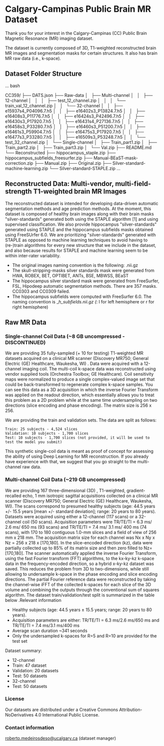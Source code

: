 # Calgary-Campinas Public Brain MR Dataset

Thank you for your interest in the Calgary-Campinas (CC) Public Brain Magnetic Resonance (MR) imaging dataset. 

The dataset is currently composed of  3D, T1-weighted reconstructed brain MR images and segmentation masks for certain structures. It also has brain MR raw data (i.e., k-space).


## Dataset Folder Structure

... bash

CC359/
├── DATS.json
├── Raw-data
│   ├── Multi-channel
│   │   ├── 12-channel
│   │   │   ├── test_12_channel.zip
│   │   │   └── train_val_12_channel.zip
│   │   └── 32-channel
│   │       ├── e15937s4_P04096.7.h5
│   │       ├── e16402s3_P13824.7.h5
│   │       ├── e16408s3_P11776.7.h5
│   │       ├── e16424s3_P42496.7.h5
│   │       ├── e16430s3_P17920.7.h5
│   │       ├── e16431s4_P27136.7.h5
│   │       ├── e16458s3_P33280.7.h5
│   │       ├── e16460s3_P51200.7.h5
│   │       ├── e16461s3_P59904.7.h5
│   │       ├── e16475s3_P17920.7.h5
│   │       ├── e16477s3_P33280.7.h5
│   │       ├── e16509s3_P53248.7.h5
│   │       └── test_32_channel.zip
│   └── Single-channel
│       ├── Train_part1.zip
│       ├── Train_part2.zip
│       ├── Train_part3.zip
│       └── Val.zip
├── README.md
└── Reconstructed
    ├── hippocampus_staple.zip
    ├── hippocampus_subfields_freesurfer.zip
    ├── Manual-BEaST-mask-correction.zip
    ├── Manual.zip
    ├── Original.zip
    ├── Silver-standard-machine-learning.zip
    └── Silver-standard-STAPLE.zip
...


## Reconstructed Data: Multi-vendor, multi-field-strength T1-weighted brain MR Images

The reconstructed dataset is intended for developing data-driven automatic segmentation methods and age prediction methods. At the moment, this dataset is composed of healthy brain images along with their brain masks "silver-standards" generated both using the STAPLE algorithm [1] and using supervised classification. We also provide hippocampus "silver-standards" generated using STAPLE and the hippocampus subfields masks obtained using FreeSUrfer 6.0. We are prioritizing "silver-standards" generated with STAPLE as opposed to machine learning techniques to avoid having to (re-)train algorithms for every new structure that we include in the dataset, and also because results for STAPLE and machine learning seem to be within inter-rater variability.


- The original images naming convention is the following: <id>_<vendor>_<field>_<age>_<gender>.nii.gz 
- The skull-stripping-masks silver standards mask were generated from HWA, ROBEX, BET, OPTIBET, ANTs, BSE, MBWSS, BEaST
- The hippocampus silver standard mask were generated from FreeSurfer, FSL, Hipodeep automatic segmentation methods. There are 357 masks. CC0303 and CC0309 failed.
- The hippocampus subfields were computed with FreeSurfer 6.0. The naming convention is <id>_<vendor>_<field>_<age>_<gender>_*h_subfields.nii.gz (*: l for left hemisphere or r for right hemisphere)


## Raw MR Data

### Single-channel Coil Data (~8 GB uncompressed - DISCONTINUED)

We are providing 35 fully-sampled (+ 10 for testing) T1-weighted MR datasets acquired on a clinical MR scanner (Discovery MR750; General Electric (GE) Healthcare, Waukesha, WI) . Data were acquired with a 12-channel imaging coil. The multi-coil k-space data was reconstructed using vendor supplied tools (Orchestra Toolbox; GE Healthcare). Coil sensitivity maps were normalized to produce a single complex-valued image set that could be back-transformed to regenerate complex k-space samples. You can see this data as a 3D acquisition in which the inverse Fourier Transform was applied on the readout direction, which essentially allows you to treat this problem as a 2D problem while at the same time undersampling on two directions (slice encoding and phase encoding). The matrix size is 256 x 256.

We are providing the train and validation sets. The data are split as follows:

    Train: 25 subjects - 4,524 slices
    Validation: 10 subjects - 1,700 slices
    Test: 10 subjects - 1,700 slices (not provided, it will be used to test the model you submit)

This synthetic single-coil data is meant as proof of concept for assessing the ability of using Deep Learning for MR reconstruction. If you already have experience with that, we suggest that you go straight to the multi-channel raw data.


### Multi-channel Coil Data (~219 GB uncompressed)

We are providing 167 three-dimensional (3D) , T1-weighted, gradient-recalled echo, 1 mm isotropic sagittal acquisitions collected on a clinical MR scanner (Discovery MR750; General Electric (GE) Healthcare, Waukesha, WI). The scans correspond to presumed healthy subjects (age: 44.5 years +/- 15.5 years [mean +/- standard deviation]; range: 20 years to 80 years). Datasets were acquired using either a 12-channel (117 scans) or a 32-channel coil (50 scans). Acquisition parameters were TR/TE/TI = 6.3 ms/ 2.6 ms/ 650 ms (93 scans) and TR/TE/TI = 7.4 ms/ 3.1 ms/ 400 ms (74 scans), with 170 to 180 contiguous 1.0-mm slices and a field of view of 256 mm x 218 mm. The acquisition matrix size for each channel was Nx x Ny x Nz = 256 x 218 x [170,180]. In the slice-encoded direction (kz), data were partially collected up to 85% of its matrix size and then zero filled to Nz= [170,180]. The scanner automatically applied the inverse Fourier Transform, using the fast Fourier transform (FFT) algorithms, to the kx-ky-kz k-space data in the frequency-encoded direction, so a hybrid x-ky-kz dataset was saved. This reduces the problem from 3D to two-dimensions, while still allowing to undersample k-space in the phase encoding and slice encoding directions. The partial Fourier reference data were reconstructed by taking the channel-wise iFFT of the collected k-spaces for each slice of the 3D volume and combining the outputs through the conventional sum of squares algorithm. The dataset train/validation/test split is summarized in the table below .Relevant information

- Healthy subjects (age: 44.5 years ± 15.5 years; range: 20 years to 80 years). 
- Acquisition parameters are either: TR/TE/TI = 6.3 ms/2.6 ms/650 ms and TR/TE/TI = 7.4 ms/3.1 ms/400 ms 
- Average scan duration ~341 seconds
- Only the undersampled k-spaces for R=5 and R=10 are provided for the test set



Dataset summary:
- 12-channel
 - Train: 47 dataset
 - Validation: 20 datasets 
 - Test: 50 datasets
- 32-channel
 - Test: 50 datasets



### License

Our datasets are distributed under a Creative Commons Attribution-NoDerivatives 4.0 International Public License.

### Contact information

roberto.medeirosdeso@ucalgary.ca (dataset manager)
